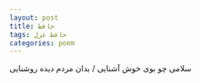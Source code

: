 ```yaml
---
layout: post
title: حافظ
tags: حافظ غزل
categories: poem
---
```


سلامی چو بوی خوش آشنایی / بدان مردم دیده روشنایی
